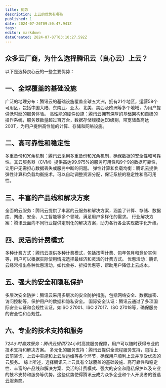 ```yaml
---
title: 优势
description: 上云的优势有哪些
published: 1
date: 2024-07-26T09:50:47.941Z
tags: 
editor: markdown
dateCreated: 2024-07-07T03:10:27.592Z
---
```


 ##  众多云厂商，为什么选择腾讯云（良心云）上云？
以下是选择良心云的一些主要优势：
## 一、全球覆盖的基础设施
广泛的地理分布：腾讯云的基础设施覆盖全球五大洲，拥有21个地区，运营58个可用区，包括中国大陆、东南亚、亚太、北美、美西及欧洲等多个地域，为用户提供低时延的服务体验。
高性能的硬件设施：腾讯云拥有深厚的基础架构和自研的操作系统，服务器数量超过百万台，数据存储规模达EB级别，带宽储备高达200T，为用户提供高性能的计算、存储和网络设施。
## 二、高可靠性和稳定性
多重备份和冗余机制：腾讯云采用多重备份和冗余机制，确保数据的安全性和可靠性。其云服务器（CVM）提供高达99.975%的服务可用性和9个9的数据可靠性，让用户无需担心数据丢失或服务中断的问题。
弹性计算和负载均衡：腾讯云提供弹性计算和负载均衡技术，可以自动调整资源分配，保证系统的稳定性和高可用性。
## 三、丰富的产品线和解决方案
全面的云服务：腾讯云提供了丰富的云服务和解决方案，涵盖了计算、存储、数据库、网络、安全、人工智能等多个领域，满足用户多样化的需求。
行业解决方案：腾讯云面向不同行业提供定制化的解决方案，助力各行各业实现数字化升级。
## 四、灵活的计费模式
多种计费方式：腾讯云提供多种计费模式，包括按需计费、包年包月和竞价实例等，用户可以根据实际使用情况选择最经济和灵活的计费方式。
优惠活动：腾讯云经常推出各种优惠活动，如代金券、折扣优惠等，帮助用户降低上云成本。
## 五、强大的安全和隐私保护
多层次安全防护：腾讯云采用多层次的安全防护措施，包括网络安全、数据加密、访问控制等，保护用户的数据和隐私安全。
国际安全认证：腾讯云通过了多项国际安全认证和合规性认证，如ISO 27001、ISO 27017、ISO 27018等，确保服务的安全性和合规性。
## 六、专业的技术支持和服务
7*24小时高效服务：腾讯云提供7*24小时高效服务保障，用户可以随时获得专业的技术支持和解决方案。
多元化的服务支持：腾讯云提供全流程服务支持，包括上云前咨询、上云中实施和上云后运维等各个环节，确保用户顺利上云并享受优质的云服务。
综上所述，选择腾讯云上云具有全球覆盖的基础设施、高可靠性和稳定性、丰富的产品线和解决方案、灵活的计费模式、强大的安全和隐私保护以及专业的技术支持和服务等优势。这些优势使得腾讯云成为众多企业和个人开发者的首选云服务商。